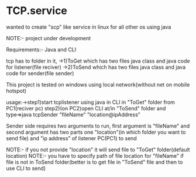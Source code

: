 # TCP.service
wanted to create "scp" like service in linux for all other os using java

NOTE:- project under development 

Requirements:- Java and CLI

tcp has to folder in it,
->1)ToGet
    which has two files java class and java code for listener(file reciver)
->2)ToSend
    which has two files java class and java code for sender(file sender)
    
This project is tested on windows using local network(without net on mobile hotspot)

usage:->step1)start tcplistener using java in CLI in "ToGet" folder from PC1(reciver pc)
        step2)(on PC2)open CLI at/in "ToSend" folder and type=>java tcpSender "fileName" "location@ipAddress" 
        
Sender side requires two arguments to run, first argument is "fileName" and second argument has two parts one "location"(in which folder you want to send file) and "ip address" of listener PC(PC1) to send

NOTE:- if you not provide "location" it will send file to "ToGet" folder(default location)
NOTE:- you have to specify path of file location for "fileName" if file is not in ToSend folder(better is to get file in "ToSend" file and then to use CLI to send)
